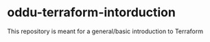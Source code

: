 # oddu-terraform-intorduction
This repository is meant for a general/basic introduction to Terraform
